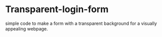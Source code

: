 # Transparent-login-form
simple code to make a form with a transparent background for a visually appealing webpage.
